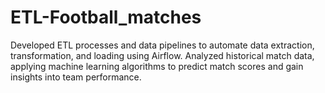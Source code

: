 # ETL-Football_matches
Developed ETL processes and data pipelines to automate data extraction, transformation, and loading using Airflow. Analyzed historical match data, applying machine learning algorithms to predict match scores and gain insights into team performance.
